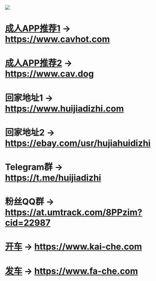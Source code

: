 <a href="https://www.huijiadizhi.com" target="_blank"><img src="https://raw.githubusercontent.com/huijiadizhi/-/master/button.png"  /></a>



# [成人APP推荐1](https://github.com/91porn-pornhub/www.cav.ooo/) → https://www.cavhot.com 
# [成人APP推荐2](https://github.com/91porn-pornhub/www.cav.ooo/) → https://www.cav.dog 

# 回家地址1 → https://www.huijiadizhi.com
# 回家地址2 → https://ebay.com/usr/hujiahuidizhi

# Telegram群 → https://t.me/huijiadizhi
# 粉丝QQ群 → https://at.umtrack.com/8PPzim?cid=22987
 
 
 
 
  
# [开车](https://github.com/kai-che/kaiche) → https://www.kai-che.com 

# [发车](https://github.com/kai-che/fache) → https://www.fa-che.com 




